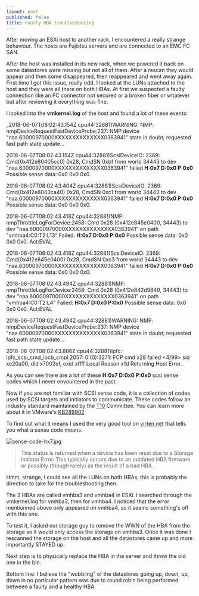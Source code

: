 ```yaml
---
layout: post
published: false
title: Faulty HBA troubleshooting
---
```

After moving an ESXi host to another rack, I encountered a really strange behaviour. The hosts are Fujistsu servers and are connected to an EMC FC SAN. 

After the host was installed in its new rack, when we powered it back on some datastores were missing but not all of them. After a rescan they would appear and then some disappeared, then reappeared and went away again. First time I got this issue, really odd. I looked at the LUNs attached to the host and they were all there on both HBAs. At first we suspected a faulty connection like an FC connector not secured or a broken fiber or whatever but after reviewing it everything was fine.

I looked into the **vmkernel.log** of the host and found a lot of these events:

_2018-06-07T08:02:43.154Z cpu44:32881)WARNING: NMP: nmpDeviceRequestFastDeviceProbe:237: NMP device "naa.60000970000XXXXXXXXXXXXXX0363941" state in doubt; requested fast path state update...

2018-06-07T08:02:43.154Z cpu44:32881)ScsiDeviceIO: 2369: Cmd(0x412e80405cc0) 0x28, CmdSN 0xbf from world 34443 to dev "naa.60000970000XXXXXXXXXXXXXX0363941" failed **H:0x7 D:0x0 P:0x0** Possible sense data: 0x0 0x0 0x0.

2018-06-07T08:02:43.404Z cpu44:32881)ScsiDeviceIO: 2369: Cmd(0x412e8043ca40) 0x28, CmdSN 0xc1 from world 34443 to dev "naa.60000970000XXXXXXXXXXXXXX0363941" failed **H:0x7 D:0x0 P:0x0** Possible sense data: 0x0 0x0 0x0.

2018-06-07T08:02:43.418Z cpu44:32881)NMP: nmpThrottleLogForDevice:2458: Cmd 0x28 (0x412e845e0400, 34443) to dev "naa.60000970000XXXXXXXXXXXXXX0363941" on path "vmhba4:C0:T2:L13" Failed: **H:0x7 D:0x0 P:0x0** Possible sense data: 0x0 0x0 0x0. Act:EVAL

2018-06-07T08:02:43.418Z cpu44:32881)ScsiDeviceIO: 2369: Cmd(0x412e845e0400) 0x28, CmdSN 0xc3 from world 34443 to dev "naa.60000970000XXXXXXXXXXXXXX0363941" failed **H:0x7 D:0x0 P:0x0** Possible sense data: 0x0 0x0 0x0.

2018-06-07T08:02:43.494Z cpu44:32881)NMP: nmpThrottleLogForDevice:2458: Cmd 0x28 (0x412e842d9840, 34443) to dev "naa.60000970000XXXXXXXXXXXXXX0363941" on path "vmhba4:C0:T2:L4" Failed: **H:0x7 D:0x0 P:0x0** Possible sense data: 0x0 0x0 0x0. Act:EVAL

2018-06-07T08:02:43.494Z cpu44:32881)WARNING: NMP: nmpDeviceRequestFastDeviceProbe:237: NMP device "naa.60000970000XXXXXXXXXXXXXX0363941" state in doubt; requested fast path state update...

2018-06-07T08:02:43.886Z cpu44:32881)lpfc: lpfc_scsi_cmd_iocb_cmpl:2057: 0:(0):3271: FCP cmd x28 failed <4/99> sid xe20a00, did x7002ef, oxid xffff Local Reason x1d Returning Host Error_

As you can see there are a lot of these **H:0x7 D:0x0 P:0x0** scsi sense codes which I never envountered in the past.

Now if you are not familiar with SCSI sense code, it is a collection of codes used by SCSI targets and initiators to communicate. These codes follow an industry standard maintained by the [T10](http://www.t10.org/lists/1spc-lst.htm) Committee. You can learn more about it in VMware's [KB289902](https://kb.vmware.com/s/article/289902).

To find out what it means I used the very good tool on [virten.net](https://www.virten.net/vmware/esxi-scsi-sense-code-decoder/?host=7&device=&plugin=&sensekey=&asc=&ascq=&opcode=) that tells you what a sense code means.

![sense-code-hx7.jpg]({{site.baseurl}}/img/sense-code-hx7.jpg)

> This status is returned when a device has been reset due to a Storage Initiator Error. This typically occurs due to an outdated HBA firmware or possibly (though rarely) as the result of a bad HBA.

Hmm, strange, I could see all the LUNs on both HBAs, this is probably the direction to take for the troubleshooting then.

The 2 HBAs are called vmhba3 and vmhba4 in ESXi. I searched through the vmkernel.log for vmhba3, then for vmhba4. I noticed that the error mentionned above only appeared on vmhba4, so it seems something's off with this one.

To test it, I asked our storage guy to remove the WWN of the HBA from the storage so it would only access the storage on vmhba3. Once it was done I rescanned the storage on the host and all the datastores came up and more importantly STAYED up.

Next step is to physically replace the HBA in the server and throw the old one in the bin.

Bottom line: I believe the "wobbling" of the datastores going up, down, up, down in no particular pattern was due to round robin being performed between a faulty and a healthy HBA.